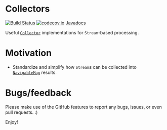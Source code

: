 # Collectors

[![Build Status](https://travis-ci.org/h-j-k/collectors.svg?branch=master)](https://travis-ci.org/h-j-k/collectors)
[![codecov.io](http://codecov.io/github/h-j-k/collectors/coverage.svg?branch=master)](http://codecov.io/github/h-j-k/collectors?branch=master)
[Javadocs](https://h-j-k.github.io/collectors/apidocs)

Useful [`Collector`][1] implementations for `Stream`-based processing.

# Motivation

- Standardize and simplify how `Stream`s can be collected into [`NavigableMap`][2] results.

# Bugs/feedback

Please make use of the GitHub features to report any bugs, issues, or even pull requests. :)

Enjoy!

[1]: https://docs.oracle.com/javase/8/docs/api/java/util/stream/Collector.html
[2]: https://docs.oracle.com/javase/8/docs/api/java/util/NavigableMap.html